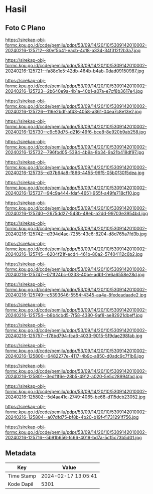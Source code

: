 # Hasil

## Foto C Plano

https://sirekap-obj-formc.kpu.go.id/ccde/pemilu/pdpr/53/09/14/20/10/5309142010002-20240216-125712--80ef5b41-eacb-4c18-a334-34f312f2b3a7.jpg

https://sirekap-obj-formc.kpu.go.id/ccde/pemilu/pdpr/53/09/14/20/10/5309142010002-20240216-125721--fa88c1e5-42db-464b-b4ab-0dad09150987.jpg

https://sirekap-obj-formc.kpu.go.id/ccde/pemilu/pdpr/53/09/14/20/10/5309142010002-20240216-125723--2b640e9a-4b1a-40b1-a07a-e7cf8b3617e4.jpg

https://sirekap-obj-formc.kpu.go.id/ccde/pemilu/pdpr/53/09/14/20/10/5309142010002-20240216-125726--116e2bdf-af43-4058-a361-04ea7c8e13e2.jpg

https://sirekap-obj-formc.kpu.go.id/ccde/pemilu/pdpr/53/09/14/20/10/5309142010002-20240216-125730--c9c59d75-d216-49f6-bce8-8e920b9ab258.jpg

https://sirekap-obj-formc.kpu.go.id/ccde/pemilu/pdpr/53/09/14/20/10/5309142010002-20240216-125732--796fbd05-5394-4b9a-8b34-9a21b418df97.jpg

https://sirekap-obj-formc.kpu.go.id/ccde/pemilu/pdpr/53/09/14/20/10/5309142010002-20240216-125735--d37b64a8-f866-4455-96f5-05b0f30f5dea.jpg

https://sirekap-obj-formc.kpu.go.id/ccde/pemilu/pdpr/53/09/14/20/10/5309142010002-20240216-125737--94c9a444-fdaf-4651-955f-a49fe718cf10.jpg

https://sirekap-obj-formc.kpu.go.id/ccde/pemilu/pdpr/53/09/14/20/10/5309142010002-20240216-125740--2675dd27-543b-48eb-a2dd-99703e3954bd.jpg

https://sirekap-obj-formc.kpu.go.id/ccde/pemilu/pdpr/53/09/14/20/10/5309142010002-20240216-125742--d394d4ac-7255-43c6-8204-d8d765a7fd3b.jpg

https://sirekap-obj-formc.kpu.go.id/ccde/pemilu/pdpr/53/09/14/20/10/5309142010002-20240216-125745--6204f21f-ecd4-461b-80a2-57404112c6b2.jpg

https://sirekap-obj-formc.kpu.go.id/ccde/pemilu/pdpr/53/09/14/20/10/5309142010002-20240216-125747--071f24bc-0233-40be-adb1-2e6a6558e28d.jpg

https://sirekap-obj-formc.kpu.go.id/ccde/pemilu/pdpr/53/09/14/20/10/5309142010002-20240216-125749--c5393646-5554-4345-aa4a-8fedeadaade2.jpg

https://sirekap-obj-formc.kpu.go.id/ccde/pemilu/pdpr/53/09/14/20/10/5309142010002-20240216-125754--b8b4cbd5-7f58-4380-9af8-ae82921dbeff.jpg

https://sirekap-obj-formc.kpu.go.id/ccde/pemilu/pdpr/53/09/14/20/10/5309142010002-20240216-125757--f78bd794-fca6-4033-9015-5f9dae298fab.jpg

https://sirekap-obj-formc.kpu.go.id/ccde/pemilu/pdpr/53/09/14/20/10/5309142010002-20240216-125800--6482277e-4117-4b9c-a850-d0adc9c7f1b6.jpg

https://sirekap-obj-formc.kpu.go.id/ccde/pemilu/pdpr/53/09/14/20/10/5309142010002-20240216-125801--3edf1f6e-28b5-4912-a020-5e5c28994fad.jpg

https://sirekap-obj-formc.kpu.go.id/ccde/pemilu/pdpr/53/09/14/20/10/5309142010002-20240216-125802--5d4aa41c-2749-4065-be68-d115dcb23052.jpg

https://sirekap-obj-formc.kpu.go.id/ccde/pemilu/pdpr/53/09/14/20/10/5309142010002-20240216-125804--a07dfd75-bf8b-4b20-b19f-f1731291f756.jpg

https://sirekap-obj-formc.kpu.go.id/ccde/pemilu/pdpr/53/09/14/20/10/5309142010002-20240216-125716--5b91b656-fc66-4019-bd7a-5c15c73b5d01.jpg


## Metadata

| Key        | Value               |
| ---------- | ------------------- |
| Time Stamp | 2024-02-17 13:05:41 |
| Kode Dapil | 5301                |



